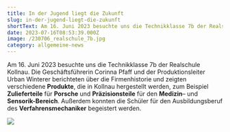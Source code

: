 ```yaml
---
title: In der Jugend liegt die Zukunft
slug: in-der-jugend-liegt-die-zukunft
shortText: Am 16. Juni 2023 besuchte uns die Technikklasse 7b der Realschule Kollnau.
date: 2023-07-16T08:53:39.000Z
image: /230706_realschule_7b.jpg
category: allgemeine-news
---
```


Am 16. Juni 2023 besuchte uns die Technikklasse 7b der Realschule Kollnau. Die Geschäftsführerin Corinna Pfaff und der Produktionsleiter Urban Winterer berichteten über die Firmenhistorie und zeigten verschiedene **Produkte**, die in Kollnau hergestellt werden, zum Beispiel **Zulieferteile** für **Porsche** und **Präzisionsteile** für den **Medizin**– und **Sensorik-Bereich**. Außerdem konnten die Schüler für den Ausbildungsberuf des **Verfahrensmechaniker** begeistert werden.

![](/230706_realschule_7b_2.jpg)
